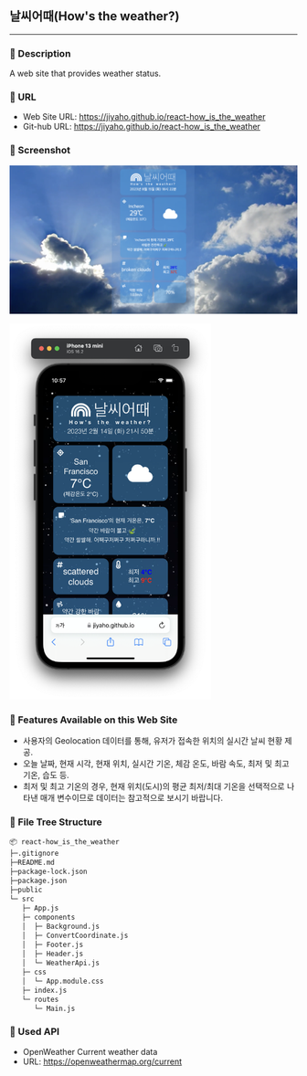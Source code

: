 ## 날씨어때(How's the weather?)

---

### 🔷 Description

A web site that provides weather status.

### 🔷 URL

- Web Site URL: https://jiyaho.github.io/react-how_is_the_weather
- Git-hub URL: https://jiyaho.github.io/react-how_is_the_weather

### 🔷 Screenshot

<img src="public/assets/screenshot/pc1.png" alt="screenshot" /> <br>

<img src="public/assets/screenshot/mobile1.png" alt="screenshot" width="70%" />

### 🔷 Features Available on this Web Site

- 사용자의 Geolocation 데이터를 통해, 유저가 접속한 위치의 실시간 날씨 현황 제공.
- 오늘 날짜, 현재 시각, 현재 위치, 실시간 기온, 체감 온도, 바람 속도, 최저 및 최고 기온, 습도 등.
- 최저 및 최고 기온의 경우, 현재 위치(도시)의 평균 최저/최대 기온을 선택적으로 나타낸 매개 변수이므로 데이터는 참고적으로 보시기 바랍니다.

### 🔷 File Tree Structure

```
📦 react-how_is_the_weather
├─.gitignore
├─README.md
├─package-lock.json
├─package.json
├─public
└─ src
   ├─ App.js
   ├─ components
   │  ├─ Background.js
   │  ├─ ConvertCoordinate.js
   │  ├─ Footer.js
   │  ├─ Header.js
   │  └─ WeatherApi.js
   ├─ css
   │  └─ App.module.css
   ├─ index.js
   └─ routes
      └─ Main.js
```

### 🔷 Used API

- OpenWeather Current weather data
- URL: https://openweathermap.org/current
